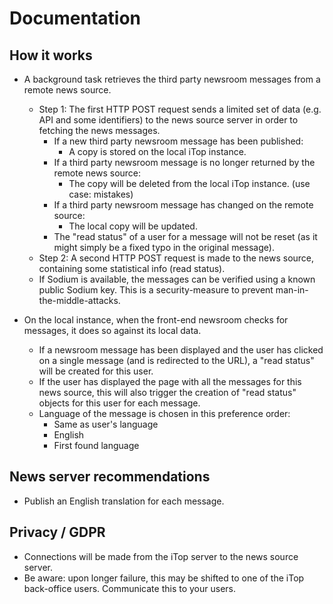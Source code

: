 # Documentation


## How it works

* A background task retrieves the third party newsroom messages from a remote news source.
  * Step 1: The first HTTP POST request sends a limited set of data (e.g. API and some identifiers) to the news source server in order to fetching the news messages.
    * If a new third party newsroom message has been published:
      * A copy is stored on the local iTop instance.
    * If a third party newsroom message is no longer returned by the remote news source:
      * The copy will be deleted from the local iTop instance. (use case: mistakes)
    * If a third party newsroom message has changed on the remote source:
      * The local copy will be updated.
	* The "read status" of a user for a message will not be reset (as it might simply be a fixed typo in the original message).
  * Step 2: A second HTTP POST request is made to the news source, containing some statistical info (read status).
  * If Sodium is available, the messages can be verified using a known public Sodium key. This is a security-measure to prevent man-in-the-middle-attacks.
 
* On the local instance, when the front-end newsroom checks for messages, it does so against its local data.
  * If a newsroom message has been displayed and the user has clicked on a single message (and is redirected to the URL), a "read status" will be created for this user.
  * If the user has displayed the page with all the messages for this news source, this will also trigger the creation of "read status" objects for this user for each message.
  * Language of the message is chosen in this preference order:
    * Same as user's language
	* English
	* First found language
  
## News server recommendations

* Publish an English translation for each message.

## Privacy / GDPR

* Connections will be made from the iTop server to the news source server.
* Be aware: upon longer failure, this may be shifted to one of the iTop back-office users. Communicate this to your users.

